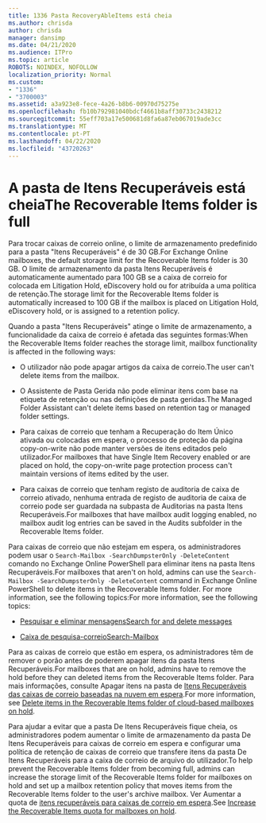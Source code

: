 ```yaml
---
title: 1336 Pasta RecoveryAbleItems está cheia
ms.author: chrisda
author: chrisda
manager: dansimp
ms.date: 04/21/2020
ms.audience: ITPro
ms.topic: article
ROBOTS: NOINDEX, NOFOLLOW
localization_priority: Normal
ms.custom:
- "1336"
- "3700003"
ms.assetid: a3a923e8-fece-4a26-b8b6-00970d75275e
ms.openlocfilehash: fb10b792981040bdcf4661b8aff30733c2438212
ms.sourcegitcommit: 55eff703a17e500681d8fa6a87eb067019ade3cc
ms.translationtype: MT
ms.contentlocale: pt-PT
ms.lasthandoff: 04/22/2020
ms.locfileid: "43720263"
---
```

# <a name="the-recoverable-items-folder-is-full"></a><span data-ttu-id="4e42d-102">A pasta de Itens Recuperáveis está cheia</span><span class="sxs-lookup"><span data-stu-id="4e42d-102">The Recoverable Items folder is full</span></span>

<span data-ttu-id="4e42d-103">Para trocar caixas de correio online, o limite de armazenamento predefinido para a pasta "Itens Recuperáveis" é de 30 GB.</span><span class="sxs-lookup"><span data-stu-id="4e42d-103">For Exchange Online mailboxes, the default storage limit for the Recoverable Items folder is 30 GB.</span></span> <span data-ttu-id="4e42d-104">O limite de armazenamento da pasta Itens Recuperáveis é automaticamente aumentado para 100 GB se a caixa de correio for colocada em Litigation Hold, eDiscovery hold ou for atribuída a uma política de retenção.</span><span class="sxs-lookup"><span data-stu-id="4e42d-104">The storage limit for the Recoverable Items folder is automatically increased to 100 GB if the mailbox is placed on Litigation Hold, eDiscovery hold, or is assigned to a retention policy.</span></span>

<span data-ttu-id="4e42d-105">Quando a pasta "Itens Recuperáveis" atinge o limite de armazenamento, a funcionalidade da caixa de correio é afetada das seguintes formas:</span><span class="sxs-lookup"><span data-stu-id="4e42d-105">When the Recoverable Items folder reaches the storage limit, mailbox functionality is affected in the following ways:</span></span>

- <span data-ttu-id="4e42d-106">O utilizador não pode apagar artigos da caixa de correio.</span><span class="sxs-lookup"><span data-stu-id="4e42d-106">The user can't delete items from the mailbox.</span></span>

- <span data-ttu-id="4e42d-107">O Assistente de Pasta Gerida não pode eliminar itens com base na etiqueta de retenção ou nas definições de pasta geridas.</span><span class="sxs-lookup"><span data-stu-id="4e42d-107">The Managed Folder Assistant can't delete items based on retention tag or managed folder settings.</span></span>

- <span data-ttu-id="4e42d-108">Para caixas de correio que tenham a Recuperação do Item Único ativada ou colocadas em espera, o processo de proteção da página copy-on-write não pode manter versões de itens editados pelo utilizador.</span><span class="sxs-lookup"><span data-stu-id="4e42d-108">For mailboxes that have Single Item Recovery enabled or are placed on hold, the copy-on-write page protection process can't maintain versions of items edited by the user.</span></span>

- <span data-ttu-id="4e42d-109">Para caixas de correio que tenham registo de auditoria de caixa de correio ativado, nenhuma entrada de registo de auditoria de caixa de correio pode ser guardada na subpasta de Auditorias na pasta Itens Recuperáveis.</span><span class="sxs-lookup"><span data-stu-id="4e42d-109">For mailboxes that have mailbox audit logging enabled, no mailbox audit log entries can be saved in the Audits subfolder in the Recoverable Items folder.</span></span>

<span data-ttu-id="4e42d-110">Para caixas de correio que não estejam em espera, os administradores podem usar o `Search-Mailbox -SearchDumpsterOnly -DeleteContent` comando no Exchange Online PowerShell para eliminar itens na pasta Itens Recuperáveis.</span><span class="sxs-lookup"><span data-stu-id="4e42d-110">For mailboxes that aren't on hold, admins can use the `Search-Mailbox -SearchDumpsterOnly -DeleteContent` command in Exchange Online PowerShell to delete items in the Recoverable Items folder.</span></span> <span data-ttu-id="4e42d-111">For more information, see the following topics:</span><span class="sxs-lookup"><span data-stu-id="4e42d-111">For more information, see the following topics:</span></span>

- [<span data-ttu-id="4e42d-112">Pesquisar e eliminar mensagens</span><span class="sxs-lookup"><span data-stu-id="4e42d-112">Search for and delete messages</span></span>](https://docs.microsoft.com/office365/securitycompliance/search-for-and-delete-messagesadmin-help)

- [<span data-ttu-id="4e42d-113">Caixa de pesquisa-correio</span><span class="sxs-lookup"><span data-stu-id="4e42d-113">Search-Mailbox</span></span>](https://docs.microsoft.com/powershell/module/exchange/mailboxes/Search-Mailbox)

<span data-ttu-id="4e42d-114">Para as caixas de correio que estão em espera, os administradores têm de remover o porão antes de poderem apagar itens da pasta Itens Recuperáveis.</span><span class="sxs-lookup"><span data-stu-id="4e42d-114">For mailboxes that are on hold, admins have to remove the hold before they can deleted items from the Recoverable Items folder.</span></span> <span data-ttu-id="4e42d-115">Para mais informações, consulte Apagar itens na pasta de [Itens Recuperáveis das caixas de correio baseadas na nuvem em espera](https://docs.microsoft.com/office365/securitycompliance/delete-items-in-the-recoverable-items-folder-of-mailboxes-on-hold).</span><span class="sxs-lookup"><span data-stu-id="4e42d-115">For more information, see [Delete items in the Recoverable Items folder of cloud-based mailboxes on hold](https://docs.microsoft.com/office365/securitycompliance/delete-items-in-the-recoverable-items-folder-of-mailboxes-on-hold).</span></span>

<span data-ttu-id="4e42d-116">Para ajudar a evitar que a pasta De Itens Recuperáveis fique cheia, os administradores podem aumentar o limite de armazenamento da pasta De Itens Recuperáveis para caixas de correio em espera e configurar uma política de retenção de caixas de correio que transfere itens da pasta De Itens Recuperáveis para a caixa de correio de arquivo do utilizador.</span><span class="sxs-lookup"><span data-stu-id="4e42d-116">To help prevent the Recoverable Items folder from becoming full, admins can increase the storage limit of the Recoverable Items folder for mailboxes on hold and set up a mailbox retention policy that moves items from the Recoverable Items folder to the user's archive mailbox.</span></span> <span data-ttu-id="4e42d-117">Ver Aumentar a quota de [itens recuperáveis para caixas de correio em espera](https://docs.microsoft.com/office365/securitycompliance/increase-the-recoverable-quota-for-mailboxes-on-hold).</span><span class="sxs-lookup"><span data-stu-id="4e42d-117">See [Increase the Recoverable Items quota for mailboxes on hold](https://docs.microsoft.com/office365/securitycompliance/increase-the-recoverable-quota-for-mailboxes-on-hold).</span></span>

